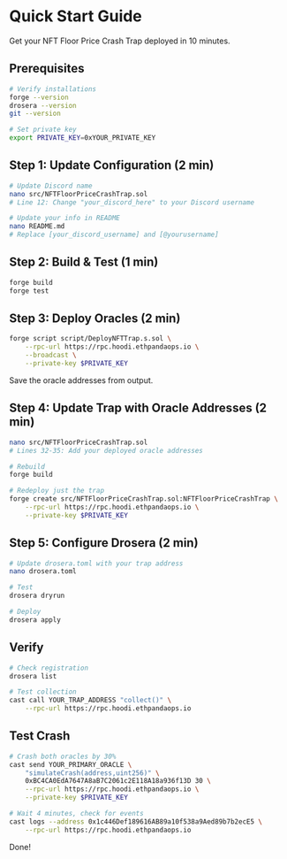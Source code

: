 # Quick Start Guide

Get your NFT Floor Price Crash Trap deployed in 10 minutes.

## Prerequisites

```bash
# Verify installations
forge --version
drosera --version
git --version

# Set private key
export PRIVATE_KEY=0xYOUR_PRIVATE_KEY
```

## Step 1: Update Configuration (2 min)

```bash
# Update Discord name
nano src/NFTFloorPriceCrashTrap.sol
# Line 12: Change "your_discord_here" to your Discord username

# Update your info in README
nano README.md
# Replace [your_discord_username] and [@yourusername]
```

## Step 2: Build & Test (1 min)

```bash
forge build
forge test
```

## Step 3: Deploy Oracles (2 min)

```bash
forge script script/DeployNFTTrap.s.sol \
    --rpc-url https://rpc.hoodi.ethpandaops.io \
    --broadcast \
    --private-key $PRIVATE_KEY
```

Save the oracle addresses from output.

## Step 4: Update Trap with Oracle Addresses (2 min)

```bash
nano src/NFTFloorPriceCrashTrap.sol
# Lines 32-35: Add your deployed oracle addresses

# Rebuild
forge build

# Redeploy just the trap
forge create src/NFTFloorPriceCrashTrap.sol:NFTFloorPriceCrashTrap \
    --rpc-url https://rpc.hoodi.ethpandaops.io \
    --private-key $PRIVATE_KEY
```

## Step 5: Configure Drosera (2 min)

```bash
# Update drosera.toml with your trap address
nano drosera.toml

# Test
drosera dryrun

# Deploy
drosera apply
```

## Verify

```bash
# Check registration
drosera list

# Test collection
cast call YOUR_TRAP_ADDRESS "collect()" \
    --rpc-url https://rpc.hoodi.ethpandaops.io
```

## Test Crash

```bash
# Crash both oracles by 30%
cast send YOUR_PRIMARY_ORACLE \
    "simulateCrash(address,uint256)" \
    0xBC4CA0EdA7647A8aB7C2061c2E118A18a936f13D 30 \
    --rpc-url https://rpc.hoodi.ethpandaops.io \
    --private-key $PRIVATE_KEY

# Wait 4 minutes, check for events
cast logs --address 0x1c446Def189616AB89a10f538a9Aed89b7b2ecE5 \
    --rpc-url https://rpc.hoodi.ethpandaops.io
```

Done!
